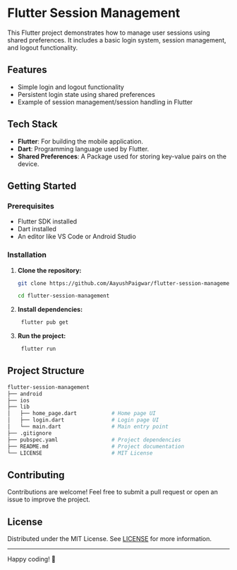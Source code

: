 # Flutter Session Management

This Flutter project demonstrates how to manage user sessions using shared preferences. It includes a basic login system, session management, and logout functionality.

## Features

- Simple login and logout functionality
- Persistent login state using shared preferences
- Example of session management/session handling in Flutter

## Tech Stack

- **Flutter**: For building the mobile application.
- **Dart**: Programming language used by Flutter.
- **Shared Preferences**: A Package used for storing key-value pairs on the device.

## Getting Started

### Prerequisites

- Flutter SDK installed
- Dart installed
- An editor like VS Code or Android Studio

### Installation

1. **Clone the repository:**

   ```bash
   git clone https://github.com/AayushPaigwar/flutter-session-management.git

   cd flutter-session-management
   ```

2. **Install dependencies:**

   ```bash
    flutter pub get
   ```

3. **Run the project:**

   ```bash
    flutter run
   ```

## Project Structure

```bash
flutter-session-management
├── android
├── ios
├── lib
│   ├── home_page.dart           # Home page UI
│   ├── login.dart               # Login page UI
│   └── main.dart                # Main entry point
├── .gitignore
├── pubspec.yaml                 # Project dependencies
├── README.md                    # Project documentation
└── LICENSE                      # MIT License
```

## Contributing

Contributions are welcome! Feel free to submit a pull request or open an issue to improve the project.

## License

Distributed under the MIT License. See [LICENSE](https://github.com/AayushPaigwar/flutter-session-management/blob/master/LICENSE) for more information.

---

Happy coding! 🚀
